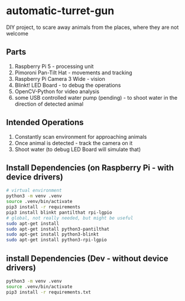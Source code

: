 # automatic-turret-gun

DIY project, to scare away animals from the places, where they are not welcome

## Parts

1. Raspberry Pi 5 - processing unit
2. Pimoroni Pan-Tilt Hat - movements and tracking
3. Raspberry Pi Camera 3 Wide - vision
4. Blinkt! LED Board - to debug the operations
5. OpenCV-Python for video analysis
6. some USB controlled water pump (pending) - to shoot water in the direction of detected animal

## Intended Operations

1. Constantly scan environment for approaching animals
2. Once animal is detected - track the camera on it
3. Shoot water (to debug LED Board will simulate that)

## Install Dependencies (on Raspberry Pi - with device drivers)

```bash
# virtual environment
python3 -m venv .venv
source .venv/bin/activate
pip3 install -r requirements
pip3 install blinkt pantilthat rpi-lgpio
# global, not really needed, but might be useful
sudo apt-get install
sudo apt-get install python3-pantilthat
sudo apt-get install python3-blinkt
sudo apt-get install python3-rpi-lgpio
```

## install Dependencies (Dev - without device drivers)

```bash
python3 -m venv .venv
source .venv/bin/activate
pip3 install -r requirements.txt
```



